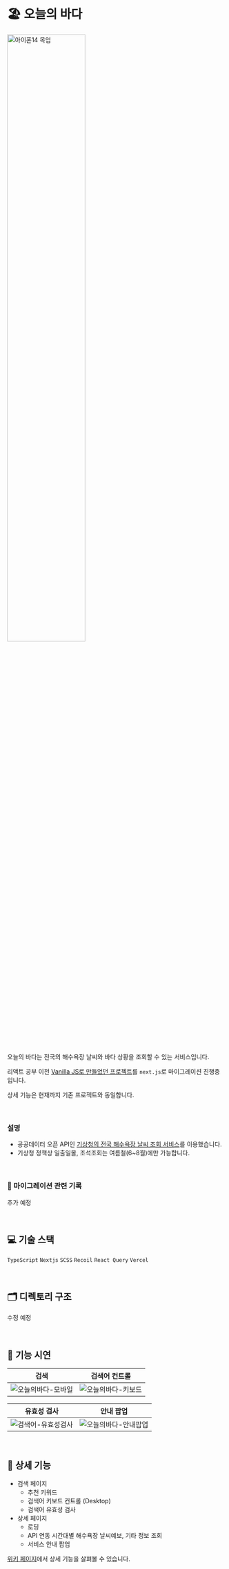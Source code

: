 # 🏖 오늘의 바다

<div>
  <img src="https://user-images.githubusercontent.com/82587107/193453777-04ebfdc3-029e-4d95-82d3-b578160345d7.jpg" width="60%" alt="아이폰14 목업"/>
</div>



오늘의 바다는 전국의 해수욕장 날씨와 바다 상황을 조회할 수 있는 서비스입니다.

리액트 공부 이전 [Vanilla JS로 만들었던 프로젝트](https://github.com/yujleee/today-sea)를 `next.js`로 마이그레이션 진행중입니다. 

상세 기능은 현재까지 기존 프로젝트와 동일합니다.

<br/>


### 설명

- 공공데이터 오픈 API인 [기상청의 전국 해수욕장 날씨 조회 서비스](https://www.data.go.kr/tcs/dss/selectApiDataDetailView.do?publicDataPk=15102239)를 이용했습니다.
- 기상청 정책상 일출일몰, 조석조회는 여름철(6~8월)에만 가능합니다.


<br/>

### 📑 마이그레이션 관련 기록

추가 예정

<br/>

## 💻 기술 스택

`TypeScript` `Nextjs` `SCSS` `Recoil` `React Query` `Vercel`


<br/>

## 🗂 디렉토리 구조

수정 예정

<br/>

## 👀 기능 시연

| 검색                                                                                                                                  | 검색어 컨트롤                                                                                                                        |
| ------------------------------------------------------------------------------------------------------------------------------------- | ------------------------------------------------------------------------------------------------------------------------------------ |
| ![오늘의바다-모바일](https://user-images.githubusercontent.com/82587107/191970663-b671198c-eedc-4ec1-8ae0-9e6e0b6d055d.gif) | ![오늘의바다-키보드](https://user-images.githubusercontent.com/82587107/192080083-4de34325-1653-4863-bfee-3e3e04b94d06.gif) |

| 유효성 검사                                                                                                                             | 안내 팝업                                                                                                                                  |
| --------------------------------------------------------------------------------------------------------------------------------------- | ------------------------------------------------------------------------------------------------------------------------------------------ |
| ![검색어-유효성검사](https://user-images.githubusercontent.com/82587107/190955718-31aec4a8-7af8-4ad9-907f-a8c54cadc840.gif) | ![오늘의바다-안내팝업](https://user-images.githubusercontent.com/82587107/191968242-400710e2-de48-4d7f-a762-f7aebd1fa2ae.gif) |

<br/>

## 📍 상세 기능

- 검색 페이지
  - 추천 키워드
  - 검색어 키보드 컨트롤 (Desktop)
  - 검색어 유효성 검사
- 상세 페이지
  - 로딩
  - API 연동 시간대별 해수욕장 날씨예보, 기타 정보 조회
  - 서비스 안내 팝업

[위키 페이지](https://github.com/yujleee/today-sea/wiki)에서 상세 기능을 살펴볼 수 있습니다.










